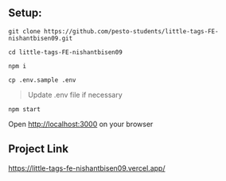 
## Setup:
`git clone https://github.com/pesto-students/little-tags-FE-nishantbisen09.git`

`cd little-tags-FE-nishantbisen09`

`npm i`

`cp .env.sample .env`

> Update .env file if necessary

`npm start`

Open <http://localhost:3000> on your browser


## Project Link
https://little-tags-fe-nishantbisen09.vercel.app/
